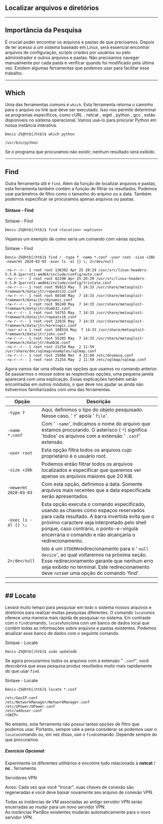 ## Localizar arquivos e diretórios

___

## Importância da Pesquisa

É crucial poder encontrar os arquivos e pastas de que precisamos. Depois de ter acesso a um sistema baseado em Linux, será essencial encontrar arquivos de configuração, scripts criados por usuários ou pelo administrador e outros arquivos e pastas. Não precisamos navegar manualmente por cada pasta e verificar quando foi modificado pela última vez. Existem algumas ferramentas que podemos usar para facilitar esse trabalho.

___

##  Which

Uma das ferramentas comuns é `which`. Esta ferramenta retorna o caminho para o arquivo ou link que deve ser executado. Isso nos permite determinar se programas específicos, como cURL , netcat , wget , python , gcc , estão disponíveis no sistema operacional. Vamos usá-lo para procurar Python em nossa instância interativa.

```
Denis-25@htb[/htb]$ which python

/usr/bin/python
```

Se o programa que procuramos não existir, nenhum resultado será exibido.

___

## Find

Outra ferramenta útil é `find`. Além da função de localizar arquivos e pastas, esta ferramenta também contém a função de filtrar os resultados. Podemos usar parâmetros de filtro como o tamanho do arquivo ou a data. Também podemos especificar se procuramos apenas arquivos ou pastas.

#### Sintaxe - Find

Sintaxe - Find

```
Denis-25@htb[/htb]$ find <location> <options>
```

Vejamos um exemplo de como seria um comando com várias opções.

Sintaxe - Find
```
Denis-25@htb[/htb]$ find / -type f -name *.conf -user root -size +20k -newermt 2020-03-03 -exec ls -al {} \; 2>/dev/null

-rw-r--r-- 1 root root 136392 Apr 25 20:29 /usr/src/linux-headers-5.5.0-1parrot1-amd64/include/config/auto.conf
-rw-r--r-- 1 root root 82290 Apr 25 20:29 /usr/src/linux-headers-5.5.0-1parrot1-amd64/include/config/tristate.conf
-rw-r--r-- 1 root root 95813 May  7 14:33 /usr/share/metasploit-framework/data/jtr/repeats32.conf
-rw-r--r-- 1 root root 60346 May  7 14:33 /usr/share/metasploit-framework/data/jtr/dynamic.conf
-rw-r--r-- 1 root root 96249 May  7 14:33 /usr/share/metasploit-framework/data/jtr/dumb32.conf
-rw-r--r-- 1 root root 54755 May  7 14:33 /usr/share/metasploit-framework/data/jtr/repeats16.conf
-rw-r--r-- 1 root root 22635 May  7 14:33 /usr/share/metasploit-framework/data/jtr/korelogic.conf
-rwxr-xr-x 1 root root 108534 May  7 14:33 /usr/share/metasploit-framework/data/jtr/john.conf
-rw-r--r-- 1 root root 55285 May  7 14:33 /usr/share/metasploit-framework/data/jtr/dumb16.conf
-rw-r--r-- 1 root root 21254 May  2 11:59 /usr/share/doc/sqlmap/examples/sqlmap.conf
-rw-r--r-- 1 root root 25086 Mar  4 22:04 /etc/dnsmasq.conf
-rw-r--r-- 1 root root 21254 May  2 11:59 /etc/sqlmap/sqlmap.conf
```

Agora vamos dar uma olhada nas opções que usamos no comando anterior. Se passarmos o mouse sobre as respectivas opções, uma pequena janela aparecerá com uma explicação. Essas explicações também serão encontradas em outros módulos, o que deve nos ajudar se ainda não estivermos familiarizados com uma das ferramentas.

| **Opção** | **Descrição** |
| --- | --- |
| `-type f` | Aqui, definimos o tipo do objeto pesquisado. Nesse caso, ' `f`' apoia ' `file`'. |
| `-name *.conf` | Com ' `-name`', indicamos o nome do arquivo que estamos procurando. O asterisco ( `*`) significa 'todos' os arquivos com a extensão ' `.conf`' extensão. |
| `-user root` | Esta opção filtra todos os arquivos cujo proprietário é o usuário root. |
| `-size +20k` | Podemos então filtrar todos os arquivos localizados e especificar que queremos ver apenas os arquivos maiores que 20 KiB. |
| `-newermt 2020-03-03` | Com esta opção, definimos a data. Somente arquivos mais recentes que a data especificada serão apresentados. |
| `-exec ls -al {} \;` | Esta opção executa o comando especificado, usando as chaves como espaços reservados para cada resultado. A barra invertida evita que o próximo caractere seja interpretado pelo shell porque, caso contrário, o ponto-e-vírgula encerraria o comando e não alcançaria o redirecionamento. |
| `2>/dev/null` | Isto é um `STDERR`redirecionamento para o ' `null device`', ao qual voltaremos na próxima seção. Esse redirecionamento garante que nenhum erro seja exibido no terminal. Este redirecionamento deve `not`ser uma opção do comando 'find'. |

___

## ## Locate

Levará muito tempo para pesquisar em todo o sistema nossos arquivos e diretórios para realizar muitas pesquisas diferentes. O comando `locate`nos oferece uma maneira mais rápida de pesquisar no sistema. Em contraste com o `find`comando, `locate`funciona com um banco de dados local que contém todas as informações sobre arquivos e pastas existentes. Podemos atualizar esse banco de dados com o seguinte comando.

Sintaxe - Locate

```
Denis-25@htb[/htb]$ sudo updatedb
```

Se agora procurarmos todos os arquivos com a extensão " `.conf`", você descobrirá que essa pesquisa produz resultados muito mais rapidamente do que usar `find`.

Sintaxe - Locate

```
Denis-25@htb[/htb]$ locate *.conf

/etc/GeoIP.conf
/etc/NetworkManager/NetworkManager.conf
/etc/UPower/UPower.conf
/etc/adduser.conf
<SNIP>
```

No entanto, esta ferramenta não possui tantas opções de filtro que podemos usar. Portanto, sempre vale a pena considerar se podemos usar o `locate`comando ou, em vez disso, use o `find`comando. Depende sempre do que procuramos.

##### Exercício Opcional:

Experimente os diferentes utilitários e encontre tudo relacionado à **netcat** / **nc .** ferramenta

Servidores VPN

Aviso: Cada vez que você "trocar", suas chaves de conexão são regeneradas e você deve baixar novamente seu arquivo de conexão VPN.

Todas as instâncias de VM associadas ao antigo servidor VPN serão encerradas ao mudar para um novo servidor VPN.  
As instâncias PwnBox existentes mudarão automaticamente para o novo servidor VPN.
